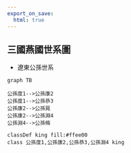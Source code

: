 ```yaml
---
export_on_save:
  html: true
---
```


## 三國燕國世系圖
- 遼東公孫世系

```mermaid
graph TB

公孫度1-->公孫康2
公孫度1-->公孫恭3
公孫康2-->公孫晃
公孫康2-->公孫淵4
公孫淵4-->公孫脩

classDef king fill:#ffee00
class 公孫度1,公孫康2,公孫恭3,公孫淵4 king
```